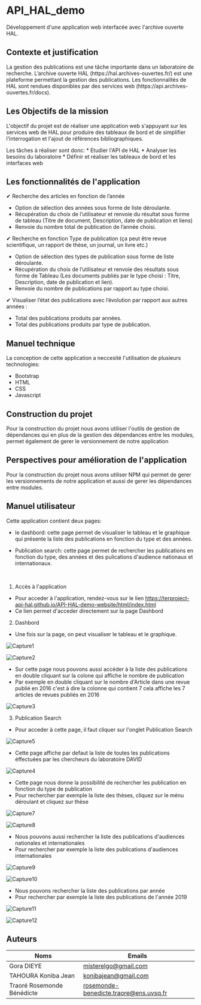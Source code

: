 # API_HAL_demo
Développement d'une application web interfacée avec l'archive ouverte HAL.

## Contexte et justification
<p>La gestion des publications est une tâche importante dans un laboratoire de recherche.
L’archive ouverte HAL (https://hal.archives-ouvertes.fr/) est une plateforme permettant la gestion des publications. 
Les fonctionnalités de HAL sont rendues disponibles par des services web (https://api.archives-ouvertes.fr/docs). </p>




## Les Objectifs de la mission
<p>L'objectif du projet est de réaliser une application web s'appuyant sur les services web de HAL pour produire des tableaux de bord et de simplifier l'interrogation et l'ajout de références bibliographiques.</p>
 Les tâches à réaliser sont donc:
* Etudier l'API de HAL
* Analyser les besoins du laboratoire
* Définir et réaliser les tableaux de bord et les interfaces web

## Les fonctionnalités de l'application

✔ Recherche des articles en fonction de l’année<br>
  * Option de sélection des années sous forme de liste déroulante.<br>
  * Récupération du choix de l’utilisateur et renvoie du résultat sous forme de tableau (Titre de document, Description, date    de  publication et liens)<br>
  * Renvoie du nombre total de publication de l’année choisi.<br>
    
✔ Recherche en fonction Type de publication (ça peut être revue scientifique, un rapport de thèse, un journal, un livre etc.)<br>
  * Option de sélection des types de publication sous forme de liste déroulante.<br>
  * Récupération du choix de l’utilisateur et renvoie des résultats sous forme de Tableau (Les documents publiés par le type choisi :       Titre, Description, date de publication et lien).<br>
  * Renvoie du nombre de publications par rapport au type choisi.<br>

✔ Visualiser l’état des publications avec l’évolution par rapport aux autres années : <br>
  * Total des publications produits par années.<br>
  * Total des publications produits par type de publication.<br>
  

## Manuel technique
 La conception de cette application a neccesité l'utilisation de plusieurs technologies:
  * Bootstrap
  * HTML
  * CSS
  * Javascript


## Construction du projet
Pour la construction du projet nous avons utiliser l'outils de gestion de dépendances qui en plus de la gestion des dépendances entre les modules, permet également de gerer le versionnement de notre application


## Perspectives pour amélioration de l'application
Pour la construction du projet nous avons utiliser NPM qui permet de gerer les versionnements de notre application et aussi de gerer les dépendances entre modules.





## Manuel utilisateur
Cette application contient deux pages: <br>

 *  le dashbord: cette page permet de visualiser le tableau  et le graphique qui présente la liste des publications en fonction du type et des années. <br>

 *  Publication search: cette page permet de rechercher les publications en fonction du type, des années et des pulications d'audience nationaux et internationaux.

<br>

1. Accès à l'application

 *  Pour acceder à l'application, rendez-vous sur le lien  <https://terproject-api-hal.github.io/API-HAL-demo-website/html/index.html> <br>
 *  Ce lien permet d'acceder directement sur la page Dashbord <br>
 
2. Dashbord

  *  Une fois sur la page, on peut visualiser le tableau  et le graphique. <br>

  
  ![Capture1](https://github.com/TerProject-API-HAL/API_HAL_demo/blob/master/plugins/images/Capture1.png)

  
  ![Capture2](https://github.com/TerProject-API-HAL/API_HAL_demo/blob/master/plugins/images/Capture2.png)
  
  
  
  *  Sur cette page nous pouvons aussi accéder à la liste des publications en double cliquant sur la colone qui affiche le nombre de publication <br>
  *  Par exemple en double cliquant sur le nombre d'Article dans une revue publié en 2016 c'est à dire la colonne qui contient 7 cela affiche les 7 articles de revues publiés en 2016 <br>
  
  
  ![Capture3](https://github.com/TerProject-API-HAL/API_HAL_demo/blob/master/plugins/images/Capture3.png)
 
  
  
   3. Publication Search

  *  Pour acceder à cette page, il faut cliquer sur l'onglet Publication Search 


  
  ![Capture5](https://github.com/TerProject-API-HAL/API_HAL_demo/blob/master/plugins/images/Capture5.png)
 
  
  
   *  Cette page affiche par defaut la liste de toutes les publications éffectuées par les chercheurs du laboratoire DAVID



  
  ![Capture4](https://github.com/TerProject-API-HAL/API_HAL_demo/blob/master/plugins/images/Capture4.png)
  
  
  
   * Cette page nous donne la possibilité de rechercher les publication en fonction du type de publication 
   * Pour rechercher par exemple la liste des thèses, cliquez sur le ménu déroulant et cliquez sur thèse



  
  ![Capture7](https://github.com/TerProject-API-HAL/API_HAL_demo/blob/master/plugins/images/Capture7.png)


  
  ![Capture8](https://github.com/TerProject-API-HAL/API_HAL_demo/blob/master/plugins/images/Capture8.png)



   * Nous pouvons aussi rechercher la liste des publications d'audiences nationales et internationales
   * Pour rechercher par exemple la liste des publications d'audiences internationales



  
  ![Capture9](https://github.com/TerProject-API-HAL/API_HAL_demo/blob/master/plugins/images/Capture9.png)


  
  ![Capture10](https://github.com/TerProject-API-HAL/API_HAL_demo/blob/master/plugins/images/Capture10.png)
   
   
   
   * Nous pouvons rechercher la liste des publications par année
   * Pour rechercher par exemple la liste des publications de l'année 2019


  
  ![Capture11](https://github.com/TerProject-API-HAL/API_HAL_demo/blob/master/plugins/images/Capture11.png)


  
  ![Capture12](https://github.com/TerProject-API-HAL/API_HAL_demo/blob/master/plugins/images/Capture12.png)
   
  


## Auteurs

|            Noms             |               Emails                   |
|-----------------------------|----------------------------------------|
|          Gora DIEYE         |          misterelgo@gmail.com          |
|      TAHOURA Koniba Jean    |          konibajean@gmail.com          |
| Traoré Rosemonde Bénédicte  | rosemonde-benedicte.traore@ens.uvsq.fr |





